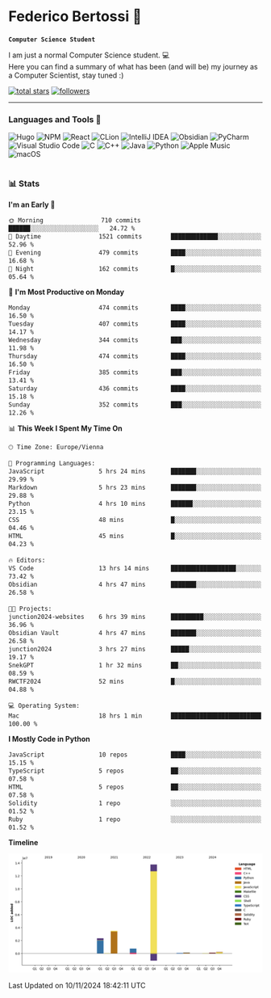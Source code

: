 # Federico Bertossi 🚀

**`Computer Science Student`**

[//]: # (Thanks to @ForrestKnight for the inspiration.)

<!-- TODO: Insert a banner image -->

I am just a normal Computer Science student. 💻 </br>
Here you can find a summary of what has been (and will be) my journey as a Computer Scientist, stay tuned :)

   <p>
      <a href="https://github.com/mrBymax?tab=repositories&sort=stargazers">
         <img alt="total stars" title="Total stars on GitHub" src="https://custom-icon-badges.demolab.com/github/stars/mrBymax?color=55960c&style=for-the-badge&labelColor=488207&logo=star"/></a>
<a href="https://github.com/mrBymax?tab=followers">
         <img alt="followers" title="Follow me on Github" src="https://custom-icon-badges.demolab.com/github/followers/mrBymax?color=236ad3&labelColor=1155ba&style=for-the-badge&logo=person-add&label=Follow&logoColor=white"/></a>
   </p>

---

<!-- TODO: Insert a GIF -->
### Languages and Tools 🧰

<!-- TODO: Change it with shields -->
![Hugo](https://img.shields.io/badge/Hugo-black.svg?style=for-the-badge&logo=Hugo)
![NPM](https://img.shields.io/badge/NPM-%23CB3837.svg?style=for-the-badge&logo=npm&logoColor=white)
![React](https://img.shields.io/badge/react-%2320232a.svg?style=for-the-badge&logo=react&logoColor=%2361DAFB)
![CLion](https://img.shields.io/badge/CLion-black?style=for-the-badge&logo=clion&logoColor=white)
![IntelliJ IDEA](https://img.shields.io/badge/IntelliJIDEA-000000.svg?style=for-the-badge&logo=intellij-idea&logoColor=white)
![Obsidian](https://img.shields.io/badge/Obsidian-%23483699.svg?style=for-the-badge&logo=obsidian&logoColor=white)
![PyCharm](https://img.shields.io/badge/pycharm-143?style=for-the-badge&logo=pycharm&logoColor=black&color=black&labelColor=green)
![Visual Studio Code](https://img.shields.io/badge/Visual%20Studio%20Code-0078d7.svg?style=for-the-badge&logo=visual-studio-code&logoColor=white)
![C](https://img.shields.io/badge/c-%2300599C.svg?style=for-the-badge&logo=c&logoColor=white)
![C++](https://img.shields.io/badge/c++-%2300599C.svg?style=for-the-badge&logo=c%2B%2B&logoColor=white)
![Java](https://img.shields.io/badge/java-%23ED8B00.svg?style=for-the-badge&logo=openjdk&logoColor=white)
![Python](https://img.shields.io/badge/python-3670A0?style=for-the-badge&logo=python&logoColor=ffdd54)
![Apple Music](https://img.shields.io/badge/Apple_Music-9933CC?style=for-the-badge&logo=apple-music&logoColor=white)
![macOS](https://img.shields.io/badge/mac%20os-000000?style=for-the-badge&logo=macos&logoColor=F0F0F0)


#

### 📊 Stats

<!-- ![My GitHub stats](https://github-readme-stats.vercel.app/api?username=mrBymax&show_icons=true&theme=dracula) -->


<!--START_SECTION:waka-->
**I'm an Early 🐤** 

```text
🌞 Morning                710 commits         ██████░░░░░░░░░░░░░░░░░░░   24.72 % 
🌆 Daytime                1521 commits        █████████████░░░░░░░░░░░░   52.96 % 
🌃 Evening                479 commits         ████░░░░░░░░░░░░░░░░░░░░░   16.68 % 
🌙 Night                  162 commits         █░░░░░░░░░░░░░░░░░░░░░░░░   05.64 % 
```
📅 **I'm Most Productive on Monday** 

```text
Monday                   474 commits         ████░░░░░░░░░░░░░░░░░░░░░   16.50 % 
Tuesday                  407 commits         ████░░░░░░░░░░░░░░░░░░░░░   14.17 % 
Wednesday                344 commits         ███░░░░░░░░░░░░░░░░░░░░░░   11.98 % 
Thursday                 474 commits         ████░░░░░░░░░░░░░░░░░░░░░   16.50 % 
Friday                   385 commits         ███░░░░░░░░░░░░░░░░░░░░░░   13.41 % 
Saturday                 436 commits         ████░░░░░░░░░░░░░░░░░░░░░   15.18 % 
Sunday                   352 commits         ███░░░░░░░░░░░░░░░░░░░░░░   12.26 % 
```


📊 **This Week I Spent My Time On** 

```text
🕑︎ Time Zone: Europe/Vienna

💬 Programming Languages: 
JavaScript               5 hrs 24 mins       ███████░░░░░░░░░░░░░░░░░░   29.99 % 
Markdown                 5 hrs 23 mins       ███████░░░░░░░░░░░░░░░░░░   29.88 % 
Python                   4 hrs 10 mins       ██████░░░░░░░░░░░░░░░░░░░   23.15 % 
CSS                      48 mins             █░░░░░░░░░░░░░░░░░░░░░░░░   04.46 % 
HTML                     45 mins             █░░░░░░░░░░░░░░░░░░░░░░░░   04.23 % 

🔥 Editors: 
VS Code                  13 hrs 14 mins      ██████████████████░░░░░░░   73.42 % 
Obsidian                 4 hrs 47 mins       ███████░░░░░░░░░░░░░░░░░░   26.58 % 

🐱‍💻 Projects: 
junction2024-websites    6 hrs 39 mins       █████████░░░░░░░░░░░░░░░░   36.96 % 
Obsidian Vault           4 hrs 47 mins       ███████░░░░░░░░░░░░░░░░░░   26.58 % 
junction2024             3 hrs 27 mins       █████░░░░░░░░░░░░░░░░░░░░   19.17 % 
SnekGPT                  1 hr 32 mins        ██░░░░░░░░░░░░░░░░░░░░░░░   08.59 % 
RWCTF2024                52 mins             █░░░░░░░░░░░░░░░░░░░░░░░░   04.88 % 

💻 Operating System: 
Mac                      18 hrs 1 min        █████████████████████████   100.00 % 
```

**I Mostly Code in Python** 

```text
JavaScript               10 repos            ████░░░░░░░░░░░░░░░░░░░░░   15.15 % 
TypeScript               5 repos             ██░░░░░░░░░░░░░░░░░░░░░░░   07.58 % 
HTML                     5 repos             ██░░░░░░░░░░░░░░░░░░░░░░░   07.58 % 
Solidity                 1 repo              ░░░░░░░░░░░░░░░░░░░░░░░░░   01.52 % 
Ruby                     1 repo              ░░░░░░░░░░░░░░░░░░░░░░░░░   01.52 % 
```



**Timeline**

![Lines of Code chart](https://raw.githubusercontent.com/mrBymax/mrBymax/main/assets/bar_graph.png)


 Last Updated on 10/11/2024 18:42:11 UTC
<!--END_SECTION:waka-->


[linkedin]: https://linkedin.com/federico-bertossi
[website]:  https://www.federicobertossi.com

</details>
